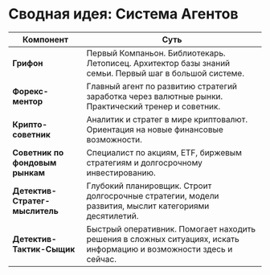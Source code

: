 # Сводная идея: Система Агентов

| Компонент | Суть |
| --- | --- |
| **Грифон** | Первый Компаньон. Библиотекарь. Летописец. Архитектор базы знаний семьи. Первый шаг в большой системе. |
| **Форекс-ментор** | Главный агент по развитию стратегий заработка через валютные рынки. Практический тренер и советник. |
| **Крипто-советник** | Аналитик и стратег в мире криптовалют. Ориентация на новые финансовые возможности. |
| **Советник по фондовым рынкам** | Специалист по акциям, ETF, биржевым стратегиям и долгосрочному инвестированию. |
| **Детектив-Стратег-мыслитель** | Глубокий планировщик. Строит долгосрочные стратегии, модели развития, мыслит категориями десятилетий. |
| **Детектив-Тактик-Сыщик** | Быстрый оперативник. Помогает находить решения в сложных ситуациях, искать информацию и возможности здесь и сейчас. |

